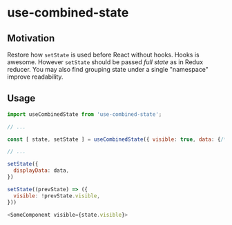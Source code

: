 # use-combined-state

## Motivation
Restore how `setState` is used before React without hooks. Hooks is awesome. However `setState` should be passed _full state_ as in Redux reducer. You may also find grouping state under a single "namespace" improve readability.

## Usage

```js
import useCombinedState from 'use-combined-state';

// ...

const [ state, setState ] = useCombinedState({ visible: true, data: {/* initial data */} });

// ...

setState({
  displayData: data,
})

setState((prevState) => ({
  visible: !prevState.visible,
}))

<SomeComponent visible={state.visible}>
```